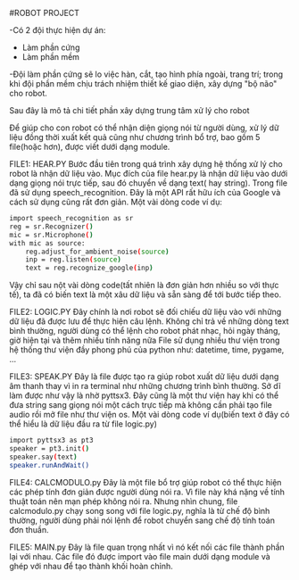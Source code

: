 #ROBOT PROJECT

-Có 2 đội thực hiện dự án:
* Làm phần cứng
* Làm phần mềm

-Đội làm phần cứng sẽ lo việc hàn, cắt, tạo hình phía ngoài, trang trí; trong khi đội phần mềm chịu trách nhiệm thiết kế giao diện, xây dựng "bộ não" cho robot.

Sau đây là mô tả chi tiết phần xây dựng trung tâm xử lý cho robot

Để giúp cho con robot có thể nhận diện giọng nói từ người dùng, xử lý dữ liệu đồng thời xuất kết quả cũng như chương trình bổ trợ, bao gồm 5 file(hoặc hơn), được viết dưới dạng module.

FILE1: HEAR.PY
Bước đầu tiên trong quá trình xây dựng hệ thống xử lý cho robot là nhận dữ liệu vào. Mục đích của file hear.py là nhận dữ liệu vào dưới dạng giọng nói trực tiếp, sau đó chuyển về dạng text( hay string).
Trong file đã sử dụng speech_recognition. Đây là một API rất hữu ích của Google và cách sử dụng cũng rất đơn giản.
Một vài dòng code ví dụ:
```sh
import speech_recognition as sr
reg = sr.Recognizer()
mic = sr.Microphone()
with mic as source:
    reg.adjust_for_ambient_noise(source)
    inp = reg.listen(source)
    text = reg.recognize_google(inp)
```

Vậy chỉ sau nột vài dòng code(tất nhiên là đơn giản hơn nhiều so với thực tế), ta đã có biến text là một xâu dữ liệu và sẵn sàng để tới bước tiếp theo.

FILE2: LOGIC.PY
Đây chính là nơi robot sẽ đối chiếu dữ liệu vào với những dữ liệu đã được lưu để thực hiện câu lệnh. Không chỉ trả về những dòng text bình thường, người dùng có thể lệnh cho robot phát nhạc, hỏi ngày tháng, giờ hiện tại và thêm nhiều tính năng nữa
File sử dụng nhiều thư viện trong hệ thống thư viện đầy phong phú của python như: datetime, time, pygame, ...

FILE3: SPEAK.PY
Đây là file được tạo ra giúp robot xuất dữ liệu dưới dạng âm thanh thay vì in ra terminal như những chương trình bình thường. Sở dĩ làm được như vậy là nhờ pyttsx3. Đây cũng là một thư viện hay khi có thể đưa string sang giọng nói một cách trực tiếp mà không cần phải tạo file audio rồi mở file như thư viện os.
Một vài dòng code ví dụ(biến text ở đây có thể hiểu là dữ liệu đầu ra từ file logic.py)
```sh
import pyttsx3 as pt3
speaker = pt3.init()
speaker.say(text)
speaker.runAndWait()
```

FILE4: CALCMODULO.py
Đây là một file bổ trợ giúp robot có thể thực hiện các phép tính đơn giản được người dùng nói ra. Vì file này khá nặng về tính thuật toán nên mạn phép không nói ra. Nhưng nhìn chung, file calcmodulo.py chạy song song với file logic.py, nghĩa là từ chế độ bình thường, người dùng phải nói lệnh để robot chuyển sang chế độ tính toán đơn thuần.

FILE5: MAIN.py
Đây là file quan trọng nhất vì nó kết nối các file thành phần lại với nhau. Các file đó được import vào file main dưới dạng module và ghép với nhau để tạo thành khối hoàn chỉnh.
